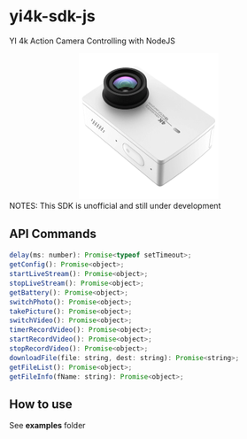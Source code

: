 # yi4k-sdk-js
YI 4k Action Camera Controlling with NodeJS

<div align="center">
  <img src="./internals/img/yi4k.png" width="50%" />
</div>
NOTES: This SDK is unofficial and still under development

<h2>API Commands</h2>

```javascript
delay(ms: number): Promise<typeof setTimeout>;
getConfig(): Promise<object>;
startLiveStream(): Promise<object>;
stopLiveStream(): Promise<object>;
getBattery(): Promise<object>;
switchPhoto(): Promise<object>;
takePicture(): Promise<object>;
switchVideo(): Promise<object>;
timerRecordVideo(): Promise<object>;
startRecordVideo(): Promise<object>;
stopRecordVideo(): Promise<object>;
downloadFile(file: string, dest: string): Promise<string>;
getFileList(): Promise<object>;
getFileInfo(fName: string): Promise<object>;
```

<h2>How to use</h2>
See <strong>examples</strong> folder
